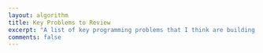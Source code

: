 ```yaml
---
layout: algorithm
title: Key Problems to Review
excerpt: "A list of key programming problems that I think are building blocks to solving questions."
comments: false
---
```

